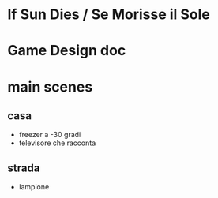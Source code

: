 # If Sun Dies / Se Morisse il Sole
# Game Design doc

# main scenes

## casa
- freezer a -30 gradi
- televisore che racconta

## strada
- lampione
